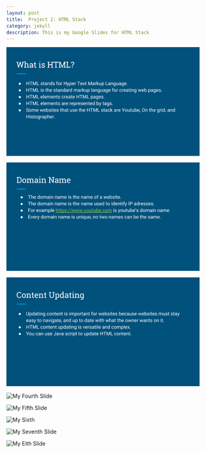 ```yaml
---
layout: post
title:  Project 2: HTML Stack
category: jekyll 
description: This is my Google Slides for HTML Stack
---
```


![My First Slide](https://raw.githubusercontent.com/Maynard-Schools/jekyll-setup-NIkko41/master/assets/img/Web%20development%20project%20two_%20stack%20(1).png)

![My Second Slide](https://raw.githubusercontent.com/Maynard-Schools/jekyll-setup-NIkko41/master/assets/img/Web%20development%20project%20two_%20stack%20(2).png)

![My Third Slide](https://raw.githubusercontent.com/Maynard-Schools/jekyll-setup-NIkko41/master/assets/img/Web%20development%20project%20two_%20stack%20(3).png)

![My Fourth Slide]()

![My Fifth Slide]()

![My Sixth]()

![My Seventh Slide]()

![My Eith Slide]()

